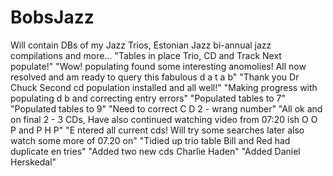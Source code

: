 # BobsJazz
Will contain DBs of my Jazz Trios, Estonian Jazz bi-annual jazz compilations and more...
"Tables in place Trio, CD and Track Next populate!"
"Wow! populating found some interesting anomolies! All now resolved and am ready to query this fabulous d a t a b"
"Thank you Dr Chuck Second cd population installed and all well!"
"Making progress with populating d b and correcting entry errors"
"Populated tables to 7"
"Populated tables to 9"
"Need to correct C D 2 - wrang number"
"All ok and on final 2 - 3 CDs, Have also continued watching video from 07:20 ish O O P and P H P" 
"E ntered all current cds! Will try some searches later also watch some more of 07.20 on"
"Tidied up trio table Bill and Red had duplicate en tries"
"Added two new cds Charlie Haden"
"Added Daniel Herskedal"